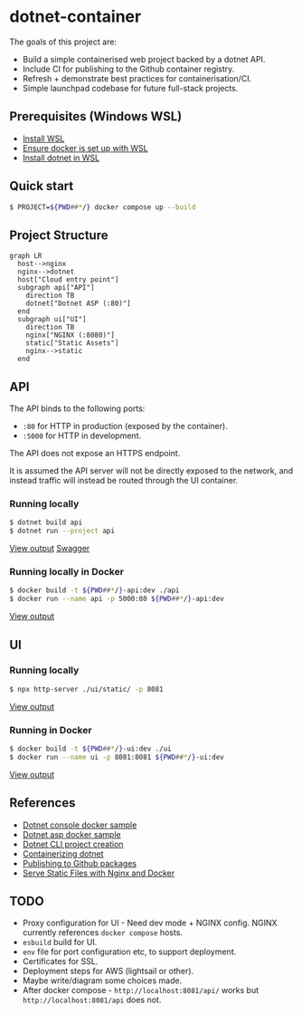 # dotnet-container

The goals of this project are:

- Build a simple containerised web project backed by a dotnet API.
- Include CI for publishing to the Github container registry.
- Refresh + demonstrate best practices for containerisation/CI.
- Simple launchpad codebase for future full-stack projects.

## Prerequisites (Windows WSL)

- [Install WSL](https://learn.microsoft.com/en-us/windows/wsl/install)
- [Ensure docker is set up with WSL](https://docs.docker.com/desktop/wsl/)
- [Install dotnet in WSL](https://learn.microsoft.com/en-us/dotnet/core/install/linux-ubuntu)

## Quick start

```bash
$ PROJECT=${PWD##*/} docker compose up --build
```

## Project Structure

```mermaid
graph LR
  host-->nginx
  nginx-->dotnet
  host["Cloud entry point"]
  subgraph api["API"]
    direction TB
    dotnet["Dotnet ASP (:80)"]
  end
  subgraph ui["UI"]
    direction TB
    nginx["NGINX (:8080)"]
    static["Static Assets"]
    nginx-->static
  end
```

## API

The API binds to the following ports:

- `:80` for HTTP in production (exposed by the container).
- `:5000` for HTTP in development.

The API does not expose an HTTPS endpoint.

It is assumed the API server will not be directly exposed to the network, and instead traffic will instead be routed through the UI container.

### Running locally

```bash
$ dotnet build api
$ dotnet run --project api
```

[View output](http://localhost:5000)
[Swagger](http://localhost:5000/swagger/)

### Running locally in Docker

```bash
$ docker build -t ${PWD##*/}-api:dev ./api
$ docker run --name api -p 5000:80 ${PWD##*/}-api:dev
```

[View output](http://localhost:5000)

## UI

### Running locally

```bash
$ npx http-server ./ui/static/ -p 8081
```

[View output](http://localhost:8081/)

### Running in Docker

```bash
$ docker build -t ${PWD##*/}-ui:dev ./ui
$ docker run --name ui -p 8081:8081 ${PWD##*/}-ui:dev
```

[View output](http://localhost:8081)

## References

- [Dotnet console docker sample](https://github.com/dotnet/dotnet-docker/blob/main/samples/dotnetapp/README.md)
- [Dotnet asp docker sample](https://github.com/dotnet/dotnet-docker/blob/main/samples/aspnetapp/README.md)
- [Dotnet CLI project creation](https://learn.microsoft.com/en-us/dotnet/core/tools/dotnet-new)
- [Containerizing dotnet](https://chris-ayers.com/2023/12/03/containerizing-dotnet-part-1)
- [Publishing to Github packages](https://docs.github.com/en/actions/publishing-packages/publishing-docker-images)
- [Serve Static Files with Nginx and Docker](https://sabe.io/tutorials/serve-static-files-nginx-docker)

## TODO

- Proxy configuration for UI - Need dev mode + NGINX config. NGINX currently references `docker compose` hosts.
- `esbuild` build for UI.
- `env` file for port configuration etc, to support deployment.
- Certificates for SSL.
- Deployment steps for AWS (lightsail or other).
- Maybe write/diagram some choices made.
- After docker compose - `http://localhost:8081/api/` works but `http://localhost:8081/api` does not.
